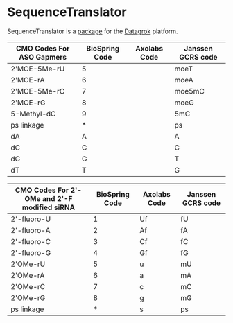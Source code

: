# SequenceTranslator

SequenceTranslator is a [package](https://datagrok.ai/help/develop/develop#packages) for
the [Datagrok](https://datagrok.ai) platform.

| CMO Codes For ASO Gapmers | BioSpring Code | Axolabs Code | Janssen GCRS code |
|---|---|---|---|
| 2'MOE-5Me-rU | 5 | | moeT |
| 2'MOE-rA     | 6 | | moeA |
| 2'MOE-5Me-rC | 7 | | moe5mC |
| 2'MOE-rG     | 8 | | moeG |
| 5-Methyl-dC  | 9 | | 5mC |
| ps linkage   | * | | ps |
| dA           | A | | A |
| dC           | C | | C |
| dG           | G | | T |
| dT           | T | | G |

| CMO Codes For 2'-OMe and 2'-F modified siRNA  | BioSpring Code | Axolabs Code | Janssen GCRS code |
|---|---|---|---|
| 2'-fluoro-U | 1 | Uf | fU |
| 2'-fluoro-A | 2 | Af | fA |
| 2'-fluoro-C | 3 | Cf | fC |
| 2'-fluoro-G | 4 | Gf | fG |
| 2'OMe-rU    | 5 | u  | mU |
| 2'OMe-rA    | 6 | a  | mA |
| 2'OMe-rC    | 7 | c  | mC |
| 2'OMe-rG    | 8 | g  | mG |
| ps linkage  | * | s  | ps |
